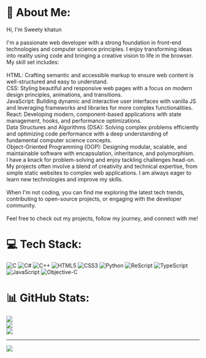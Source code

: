 # 💫 About Me:
 Hi, I'm Sweety khatun<br><br>I'm a passionate web developer with a strong foundation in front-end technologies and computer science principles. I enjoy transforming ideas into reality using code and bringing a creative vision to life in the browser. My skill set includes:<br><br>HTML: Crafting semantic and accessible markup to ensure web content is well-structured and easy to understand.<br>CSS: Styling beautiful and responsive web pages with a focus on modern design principles, animations, and transitions.<br>JavaScript: Building dynamic and interactive user interfaces with vanilla JS and leveraging frameworks and libraries for more complex functionalities.<br>React: Developing modern, component-based applications with state management, hooks, and performance optimizations.<br>Data Structures and Algorithms (DSA): Solving complex problems efficiently and optimizing code performance with a deep understanding of fundamental computer science concepts.<br>Object-Oriented Programming (OOP): Designing modular, scalable, and maintainable software with encapsulation, inheritance, and polymorphism.<br>I have a knack for problem-solving and enjoy tackling challenges head-on. My projects often involve a blend of creativity and technical expertise, from simple static websites to complex web applications. I am always eager to learn new technologies and improve my skills.<br><br>When I'm not coding, you can find me exploring the latest tech trends, contributing to open-source projects, or engaging with the developer community.<br><br>Feel free to check out my projects, follow my journey, and connect with me!


# 💻 Tech Stack:
![C](https://img.shields.io/badge/c-%2300599C.svg?style=for-the-badge&logo=c&logoColor=white) ![C#](https://img.shields.io/badge/c%23-%23239120.svg?style=for-the-badge&logo=csharp&logoColor=white) ![C++](https://img.shields.io/badge/c++-%2300599C.svg?style=for-the-badge&logo=c%2B%2B&logoColor=white) ![HTML5](https://img.shields.io/badge/html5-%23E34F26.svg?style=for-the-badge&logo=html5&logoColor=white) ![CSS3](https://img.shields.io/badge/css3-%231572B6.svg?style=for-the-badge&logo=css3&logoColor=white) ![Python](https://img.shields.io/badge/python-3670A0?style=for-the-badge&logo=python&logoColor=ffdd54) ![ReScript](https://img.shields.io/badge/rescript-%2314162c?style=for-the-badge&logo=rescript&logoColor=e34c4c) ![TypeScript](https://img.shields.io/badge/typescript-%23007ACC.svg?style=for-the-badge&logo=typescript&logoColor=white) ![JavaScript](https://img.shields.io/badge/javascript-%23323330.svg?style=for-the-badge&logo=javascript&logoColor=%23F7DF1E) ![Objective-C](https://img.shields.io/badge/OBJECTIVE--C-%233A95E3.svg?style=for-the-badge&logo=apple&logoColor=white)
# 📊 GitHub Stats:
![](https://github-readme-stats.vercel.app/api?username=Sweetykhatun1&theme=radical&hide_border=true&include_all_commits=true&count_private=true)<br/>
![](https://github-readme-streak-stats.herokuapp.com/?user=Sweetykhatun1&theme=radical&hide_border=true)<br/>
![](https://github-readme-stats.vercel.app/api/top-langs/?username=Sweetykhatun1&theme=radical&hide_border=true&include_all_commits=true&count_private=true&layout=compact)

---
[![](https://visitcount.itsvg.in/api?id=Sweetykhatun1&icon=0&color=0)](https://visitcount.itsvg.in)

<!-- Proudly created with GPRM ( https://gprm.itsvg.in ) -->
